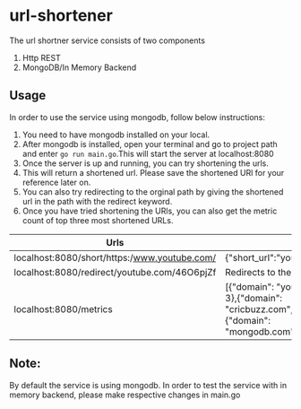 # url-shortener

The url shortner service consists of two components
1. Http REST
2. MongoDB/In Memory Backend


## Usage
In order to use the service using mongodb, follow below instructions:
1. You need to have mongodb installed on your local.
2. After mongodb is installed, open your terminal and go to project path and enter `go run main.go`.This will start the server at localhost:8080
3. Once the server is up and running, you can try shortening the urls.
4. This will return a shortened url. Please save the shortened URl for your reference later on.
5. You can also try redirecting to the orginal path by giving the shortened url in the path with the redirect keyword.
6. Once you have tried shortening the URls, you can also get the metric count of top three most shortened URLs.

| Urls| Result|
|----------------------------------------------|-------------------------------------------------------------------------------------------------------------------------|
| localhost:8080/short/https:/www.youtube.com/ | {"short_url":"youtube.com/46O6pjZf"}                                                                                    |
| localhost:8080/redirect/youtube.com/46O6pjZf | Redirects to the Original URL                                                                                           |
| localhost:8080/metrics                       | [{"domain": "youtube.com","counter": 3},{"domain": "cricbuzz.com","counter": 2},{"domain": "mongodb.com","counter": 2}] |

## Note:
By default the service is using mongodb. In order to test the service with in memory backend, please make respective changes in main.go